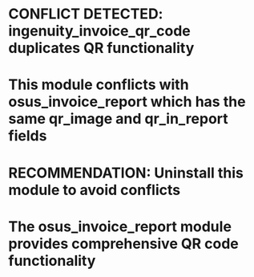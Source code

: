 # CONFLICT DETECTED: ingenuity_invoice_qr_code duplicates QR functionality
# This module conflicts with osus_invoice_report which has the same qr_image and qr_in_report fields
# RECOMMENDATION: Uninstall this module to avoid conflicts
# The osus_invoice_report module provides comprehensive QR code functionality